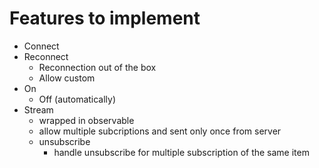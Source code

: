 # Features to implement
* Connect
* Reconnect
  * Reconnection out of the box
  * Allow custom
* On
  * Off (automatically)
* Stream
  * wrapped in observable
  * allow multiple subcriptions and sent only once from server
  * unsubscribe 
    * handle unsubscribe for multiple subscription of the same item
